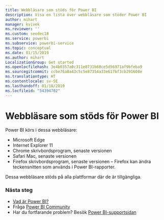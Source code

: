 ```yaml
---
title: Webbläsare som stöds för Power BI
description: Visa en lista över webbläsare som stöder Power BI
author: mihart
manager: kvivek
ms.reviewer: ''
ms.custom: seodec18
ms.service: powerbi
ms.subservice: powerbi-service
ms.topic: conceptual
ms.date: 01/15/2019
ms.author: mihart
LocalizationGroup: Get started
ms.openlocfilehash: 3e4b0357a0c311e8731b68ce5d56971af9bfeba9
ms.sourcegitcommit: ccbe76a0a43c5c5e87354a33e617bf3cb291608e
ms.translationtype: HT
ms.contentlocale: sv-SE
ms.lasthandoff: 01/18/2019
ms.locfileid: "54394702"
---
```

# <a name="supported-browsers-for-power-bi"></a>Webbläsare som stöds för Power BI
Power BI körs i dessa webbläsare:

* Microsoft Edge
* Internet Explorer 11
* Chrome skrivbordsprogram, senaste versionen
* Safari Mac, senaste versionen
* Firefox skrivbordsprogram, senaste versionen – Firefox kan ändra teckensnitten som används i Power BI-rapporter.

Dessa webbläsare stöds på alla plattformar där de är tillgängliga.

### <a name="next-steps"></a>Nästa steg
* [Vad är Power BI?](../power-bi-overview.md)
* Fråga [Power BI Community](http://community.powerbi.com/)
* Har du fortfarande problem? Besök [Power BI-supportsidan](https://powerbi.microsoft.com/support/)

